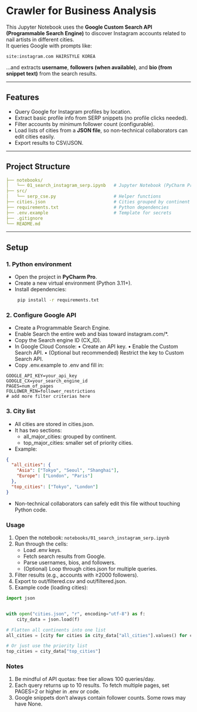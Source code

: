 # Crawler for Business Analysis

This Jupyter Notebook uses the **Google Custom Search API (Programmable Search Engine)** to discover Instagram accounts related to nail artists in different cities.  
It queries Google with prompts like:

```
site:instagram.com HAIRSTYLE KOREA
```

…and extracts **username**, **followers (when available)**, and **bio (from snippet text)** from the search results.

---

## Features
- Query Google for Instagram profiles by location.
- Extract basic profile info from SERP snippets (no profile clicks needed).
- Filter accounts by minimum follower count (configurable).
- Load lists of cities from a **JSON file**, so non-technical collaborators can edit cities easily.
- Export results to CSV/JSON.

---

## Project Structure
```yaml
├── notebooks/
│   └── 01_search_instagram_serp.ipynb   # Jupyter Notebook (PyCharm Pro)
├── src/
│   └── serp_cse.py                      # Helper functions
├── cities.json                          # Cities grouped by continent + top cities
├── requirements.txt                     # Python dependencies
├── .env.example                         # Template for secrets
├── .gitignore
└── README.md
```

---

## Setup

### 1. Python environment
- Open the project in **PyCharm Pro**.
- Create a new virtual environment (Python 3.11+).
- Install dependencies:
    ```bash
     pip install -r requirements.txt
    ```
### 2. Configure Google API 
- Create a Programmable Search Engine. 
- Enable Search the entire web and bias toward instagram.com/*. 
- Copy the Search engine ID (CX_ID). 
- In Google Cloud Console:
	•	Create an API key.
	•	Enable the Custom Search API.
	•	(Optional but recommended) Restrict the key to Custom Search API.
- Copy .env.example to .env and fill in:
```dotenv
GOOGLE_API_KEY=your_api_key
GOOGLE_CX=your_search_engine_id
PAGES=num_of_pages
FOLLOWER_MIN=follower_restrictions
# add more filter criterias here
```
### 3. City list
- All cities are stored in cities.json.
- It has two sections:
  - all_major_cities: grouped by continent. 
  - top_major_cities: smaller set of priority cities.
- Example:
```json
{
  "all_cities": {
    "Asia": ["Tokyo", "Seoul", "Shanghai"],
    "Europe": ["London", "Paris"]
  },
  "top_cities": ["Tokyo", "London"]
}
```
- Non-technical collaborators can safely edit this file without touching Python code.
### Usage
1. Open the notebook:
`notebooks/01_search_instagram_serp.ipynb`
2. Run through the cells:
   - Load .env keys. 
   - Fetch search results from Google. 
   - Parse usernames, bios, and followers.
   - (Optional) Loop through cities.json for multiple queries. 
3. Filter results (e.g., accounts with ≥2000 followers). 
4. Export to out/filtered.csv and out/filtered.json.
5. Example code (loading cities):
```python
import json


with open("cities.json", "r", encoding="utf-8") as f:
    city_data = json.load(f)

# Flatten all continents into one list
all_cities = [city for cities in city_data["all_cities"].values() for city in cities]

# Or just use the priority list
top_cities = city_data["top_cities"]
```
### Notes
1. Be mindful of API quotas: free tier allows 100 queries/day. 
2. Each query returns up to 10 results. To fetch multiple pages, set PAGES=2 or higher in .env or code. 
3. Google snippets don’t always contain follower counts. Some rows may have None.
